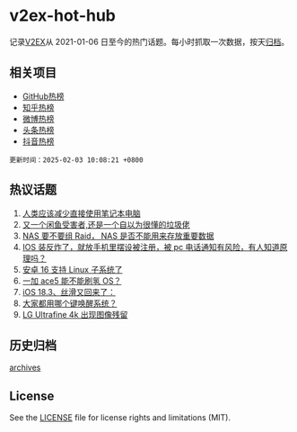 # v2ex-hot-hub

 记录[V2EX](https://www.v2ex.com/)从 2021-01-06 日至今的热门话题。每小时抓取一次数据，按天[归档](archives)。
 
 ## 相关项目

- [GitHub热榜](https://github.com/snaildev/github-hot-hub)
- [知乎热榜](https://github.com/snaildev/zhihu-hot-hub)
- [微博热榜](https://github.com/snaildev/weibo-hot-hub)
- [头条热榜](https://github.com/snaildev/toutiao-hot-hub)
- [抖音热榜](https://github.com/snaildev/douyin-hot-hub)


 `更新时间：2025-02-03 10:08:21 +0800`

## 热议话题

1. [人类应该减少直接使用笔记本电脑](https://www.v2ex.com/t/1108591)
1. [又一个闲鱼受害者,还是一个自以为很懂的垃圾佬](https://www.v2ex.com/t/1108623)
1. [NAS 要不要组 Raid， NAS 是否不能用来存放重要数据](https://www.v2ex.com/t/1108608)
1. [IOS 装反炸了，就放手机里摆设被注册，被 pc 电话通知有风险，有人知道原理吗？](https://www.v2ex.com/t/1108606)
1. [安卓 16 支持 Linux 子系统了](https://www.v2ex.com/t/1108636)
1. [一加 ace5 能不能刷氢 OS？](https://www.v2ex.com/t/1108592)
1. [iOS 18.3、丝滑又回来了：](https://www.v2ex.com/t/1108611)
1. [大家都用哪个键唤醒系统？](https://www.v2ex.com/t/1108598)
1. [LG Ultrafine 4k 出现图像残留](https://www.v2ex.com/t/1108621)

## 历史归档

[archives](archives)

## License

See the [LICENSE](LICENSE) file for license rights and limitations (MIT).
